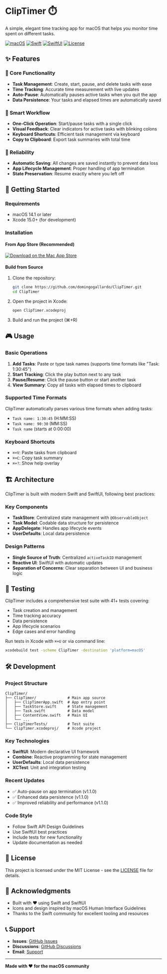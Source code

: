 # ClipTimer ⏱️

A simple, elegant time tracking app for macOS that helps you monitor time spent on different tasks.

[![macOS](https://img.shields.io/badge/macOS-14.1+-blue.svg)](https://www.apple.com/macos/)
[![Swift](https://img.shields.io/badge/Swift-5.0+-orange.svg)](https://swift.org/)
[![SwiftUI](https://img.shields.io/badge/SwiftUI-4.0+-green.svg)](https://developer.apple.com/swiftui/)
[![License](https://img.shields.io/badge/License-MIT-yellow.svg)](LICENSE)

## ✨ Features

### 🎯 Core Functionality
- **Task Management**: Create, start, pause, and delete tasks with ease
- **Time Tracking**: Accurate time measurement with live updates
- **Auto-Pause**: Automatically pauses active tasks when you quit the app
- **Data Persistence**: Your tasks and elapsed times are automatically saved

### 🔄 Smart Workflow
- **One-Click Operation**: Start/pause tasks with a single click
- **Visual Feedback**: Clear indicators for active tasks with blinking colons
- **Keyboard Shortcuts**: Efficient task management via keyboard
- **Copy to Clipboard**: Export task summaries with total time

### 💾 Reliability
- **Automatic Saving**: All changes are saved instantly to prevent data loss
- **App Lifecycle Management**: Proper handling of app termination
- **State Preservation**: Resume exactly where you left off

## 🚀 Getting Started

### Requirements
- macOS 14.1 or later
- Xcode 15.0+ (for development)

### Installation

#### From App Store (Recommended)
[![Download on the Mac App Store](https://developer.apple.com/assets/elements/badges/download-on-the-mac-app-store.svg)](https://apps.apple.com/es/app/cliptimer/id6746253223)

#### Build from Source
1. Clone the repository:
   ```bash
   git clone https://github.com/domingogallardo/ClipTimer.git
   cd ClipTimer
   ```

2. Open the project in Xcode:
   ```bash
   open ClipTimer.xcodeproj
   ```

3. Build and run the project (⌘+R)

## 🎮 Usage

### Basic Operations
1. **Add Tasks**: Paste or type task names (supports time formats like "Task: 1:30:45")
2. **Start Tracking**: Click the play button next to any task
3. **Pause/Resume**: Click the pause button or start another task
4. **View Summary**: Copy all tasks with elapsed times to clipboard

### Supported Time Formats
ClipTimer automatically parses various time formats when adding tasks:
- `Task name: 1:30:45` (H:MM:SS)
- `Task name: 90:30` (MM:SS)
- `Task name` (starts at 0:00:00)

### Keyboard Shortcuts
- `⌘+V`: Paste tasks from clipboard
- `⌘+C`: Copy task summary
- `⌘+?`: Show help overlay

## 🏗️ Architecture

ClipTimer is built with modern Swift and SwiftUI, following best practices:

### Key Components
- **TaskStore**: Centralized state management with `@ObservableObject`
- **Task Model**: Codable data structure for persistence
- **AppDelegate**: Handles app lifecycle events
- **UserDefaults**: Local data persistence

### Design Patterns
- **Single Source of Truth**: Centralized `activeTaskID` management
- **Reactive UI**: SwiftUI with automatic updates
- **Separation of Concerns**: Clear separation between UI and business logic

## 🧪 Testing

ClipTimer includes a comprehensive test suite with 41+ tests covering:

- Task creation and management
- Time tracking accuracy
- Data persistence
- App lifecycle scenarios
- Edge cases and error handling

Run tests in Xcode with `⌘+U` or via command line:
```bash
xcodebuild test -scheme ClipTimer -destination 'platform=macOS'
```

## 🛠️ Development

### Project Structure
```
ClipTimer/
├── ClipTimer/              # Main app source
│   ├── ClipTimerApp.swift  # App entry point
│   ├── TaskStore.swift     # State management
│   ├── Task.swift          # Data model
│   ├── ContentView.swift   # Main UI
│   └── ...
├── ClipTimerTests/         # Test suite
└── ClipTimer.xcodeproj/    # Xcode project
```

### Key Technologies
- **SwiftUI**: Modern declarative UI framework
- **Combine**: Reactive programming for state management
- **UserDefaults**: Local data persistence
- **XCTest**: Unit and integration testing


### Recent Updates
- ✅ Auto-pause on app termination (v1.1.0)
- ✅ Enhanced data persistence (v1.1.0)
- ✅ Improved reliability and performance (v1.1.0)

### Code Style
- Follow Swift API Design Guidelines
- Use SwiftUI best practices
- Include tests for new functionality
- Update documentation as needed

## 📄 License

This project is licensed under the MIT License - see the [LICENSE](LICENSE) file for details.

## 🙏 Acknowledgments

- Built with ❤️ using Swift and SwiftUI
- Icons and design inspired by macOS Human Interface Guidelines
- Thanks to the Swift community for excellent tooling and resources

## 📞 Support

- **Issues**: [GitHub Issues](https://github.com/domingogallardo/ClipTimer/issues)
- **Discussions**: [GitHub Discussions](https://github.com/domingogallardo/ClipTimer/discussions)
- **Email**: [Support](mailto:domingo.gallardo@gmail.com)

---

**Made with ❤️ for the macOS community** 